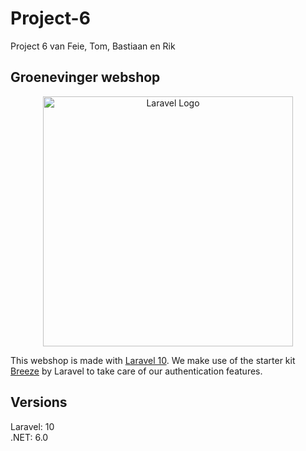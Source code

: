 # Project-6

Project 6 van Feie, Tom, Bastiaan en Rik

## Groenevinger webshop
<p align="center"><a href="https://laravel.com" target="_blank"><img src="https://raw.githubusercontent.com/laravel/art/master/logo-lockup/5%20SVG/2%20CMYK/1%20Full%20Color/laravel-logolockup-cmyk-red.svg" width="400" alt="Laravel Logo"></a></p>  

This webshop is made with [Laravel 10](https://laravel.com/docs/10.x). We make use of the starter kit [Breeze](https://laravel.com/docs/10.x/starter-kits#laravel-breeze) by Laravel to take care of our authentication features.

## Versions

Laravel: 10  
.NET: 6.0
